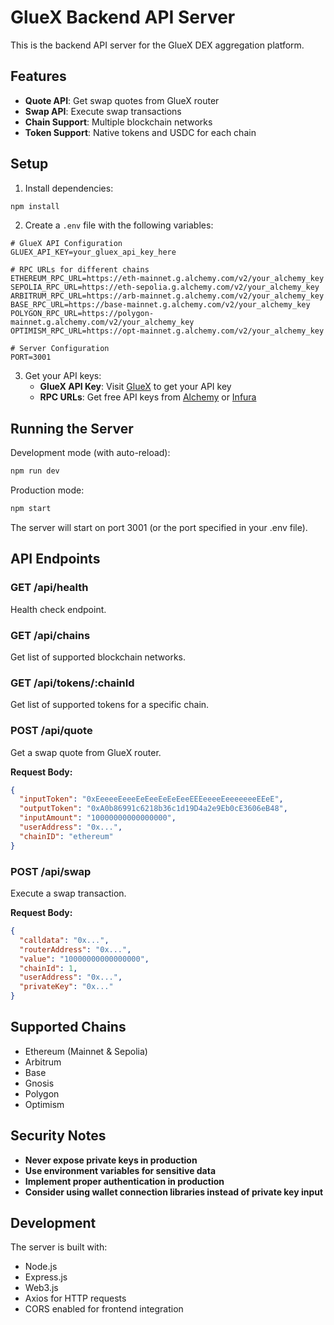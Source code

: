 # GlueX Backend API Server

This is the backend API server for the GlueX DEX aggregation platform.

## Features

- **Quote API**: Get swap quotes from GlueX router
- **Swap API**: Execute swap transactions
- **Chain Support**: Multiple blockchain networks
- **Token Support**: Native tokens and USDC for each chain

## Setup

1. Install dependencies:
```bash
npm install
```

2. Create a `.env` file with the following variables:
```env
# GlueX API Configuration
GLUEX_API_KEY=your_gluex_api_key_here

# RPC URLs for different chains
ETHEREUM_RPC_URL=https://eth-mainnet.g.alchemy.com/v2/your_alchemy_key
SEPOLIA_RPC_URL=https://eth-sepolia.g.alchemy.com/v2/your_alchemy_key
ARBITRUM_RPC_URL=https://arb-mainnet.g.alchemy.com/v2/your_alchemy_key
BASE_RPC_URL=https://base-mainnet.g.alchemy.com/v2/your_alchemy_key
POLYGON_RPC_URL=https://polygon-mainnet.g.alchemy.com/v2/your_alchemy_key
OPTIMISM_RPC_URL=https://opt-mainnet.g.alchemy.com/v2/your_alchemy_key

# Server Configuration
PORT=3001
```

3. Get your API keys:
   - **GlueX API Key**: Visit [GlueX](https://gluex.xyz/) to get your API key
   - **RPC URLs**: Get free API keys from [Alchemy](https://www.alchemy.com/) or [Infura](https://infura.io/)

## Running the Server

Development mode (with auto-reload):
```bash
npm run dev
```

Production mode:
```bash
npm start
```

The server will start on port 3001 (or the port specified in your .env file).

## API Endpoints

### GET /api/health
Health check endpoint.

### GET /api/chains
Get list of supported blockchain networks.

### GET /api/tokens/:chainId
Get list of supported tokens for a specific chain.

### POST /api/quote
Get a swap quote from GlueX router.

**Request Body:**
```json
{
  "inputToken": "0xEeeeeEeeeEeEeeEeEeEeeEEEeeeeEeeeeeeeEEeE",
  "outputToken": "0xA0b86991c6218b36c1d19D4a2e9Eb0cE3606eB48",
  "inputAmount": "10000000000000000",
  "userAddress": "0x...",
  "chainID": "ethereum"
}
```

### POST /api/swap
Execute a swap transaction.

**Request Body:**
```json
{
  "calldata": "0x...",
  "routerAddress": "0x...",
  "value": "10000000000000000",
  "chainId": 1,
  "userAddress": "0x...",
  "privateKey": "0x..."
}
```

## Supported Chains

- Ethereum (Mainnet & Sepolia)
- Arbitrum
- Base
- Gnosis
- Polygon
- Optimism

## Security Notes

- **Never expose private keys in production**
- **Use environment variables for sensitive data**
- **Implement proper authentication in production**
- **Consider using wallet connection libraries instead of private key input**

## Development

The server is built with:
- Node.js
- Express.js
- Web3.js
- Axios for HTTP requests
- CORS enabled for frontend integration